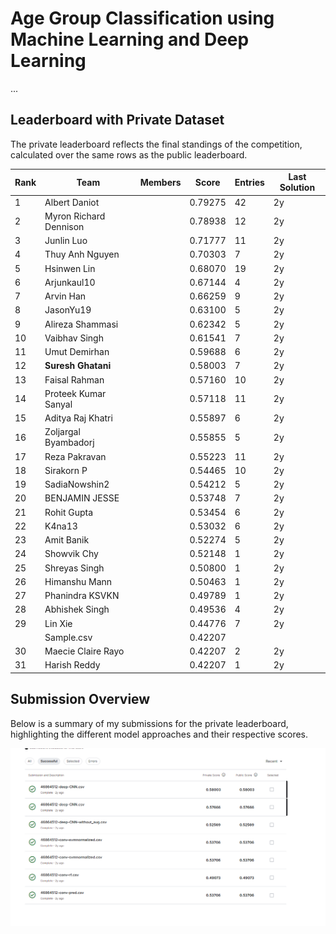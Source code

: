 # Age Group Classification using Machine Learning and Deep Learning

...

## Leaderboard with Private Dataset

The private leaderboard reflects the final standings of the competition, calculated over the same rows as the public leaderboard.

| Rank | Team                      | Members                  | Score   | Entries | Last Solution  |
|------|---------------------------|--------------------------|---------|---------|----------------|
| 1    | Albert Daniot              |                          | 0.79275 | 42      | 2y             |
| 2    | Myron Richard Dennison     |                          | 0.78938 | 12      | 2y             |
| 3    | Junlin Luo                 |                          | 0.71777 | 11      | 2y             |
| 4    | Thuy Anh Nguyen            |                          | 0.70303 | 7       | 2y             |
| 5    | Hsinwen Lin                |                          | 0.68070 | 19      | 2y             |
| 6    | Arjunkaul10                |                          | 0.67144 | 4       | 2y             |
| 7    | Arvin Han                  |                          | 0.66259 | 9       | 2y             |
| 8    | JasonYu19                  |                          | 0.63100 | 5       | 2y             |
| 9    | Alireza Shammasi           |                          | 0.62342 | 5       | 2y             |
| 10   | Vaibhav Singh              |                          | 0.61541 | 7       | 2y             |
| 11   | Umut Demirhan              |                          | 0.59688 | 6       | 2y             |
| 12   | **Suresh Ghatani**         |                          | 0.58003 | 7       | 2y             |
| 13   | Faisal Rahman              |                          | 0.57160 | 10      | 2y             |
| 14   | Proteek Kumar Sanyal       |                          | 0.57118 | 11      | 2y             |
| 15   | Aditya Raj Khatri          |                          | 0.55897 | 6       | 2y             |
| 16   | Zoljargal Byambadorj       |                          | 0.55855 | 5       | 2y             |
| 17   | Reza Pakravan              |                          | 0.55223 | 11      | 2y             |
| 18   | Sirakorn P                 |                          | 0.54465 | 10      | 2y             |
| 19   | SadiaNowshin2              |                          | 0.54212 | 5       | 2y             |
| 20   | BENJAMIN JESSE             |                          | 0.53748 | 7       | 2y             |
| 21   | Rohit Gupta                |                          | 0.53454 | 6       | 2y             |
| 22   | K4na13                     |                          | 0.53032 | 6       | 2y             |
| 23   | Amit Banik                 |                          | 0.52274 | 5       | 2y             |
| 24   | Showvik Chy                |                          | 0.52148 | 1       | 2y             |
| 25   | Shreyas Singh              |                          | 0.50800 | 1       | 2y             |
| 26   | Himanshu Mann              |                          | 0.50463 | 1       | 2y             |
| 27   | Phanindra KSVKN            |                          | 0.49789 | 1       | 2y             |
| 28   | Abhishek Singh             |                          | 0.49536 | 4       | 2y             |
| 29   | Lin Xie                    |                          | 0.44776 | 7       | 2y             |
|      | Sample.csv                 |                          | 0.42207 |         |                 |
| 30   | Maecie Claire Rayo         |                          | 0.42207 | 2       | 2y             |
| 31   | Harish Reddy               |                          | 0.42207 | 1       | 2y             |



## Submission Overview

Below is a summary of my submissions for the private leaderboard, highlighting the different model approaches and their respective scores.



![alt text](image.png)